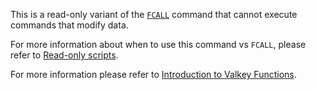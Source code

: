 This is a read-only variant of the [`FCALL`](fcall.md) command that cannot execute commands that modify data.

For more information about when to use this command vs `FCALL`, please refer to [Read-only scripts](../topics/programmability.md#read-only_scripts).

For more information please refer to [Introduction to Valkey Functions](../topics/functions-intro.md).
